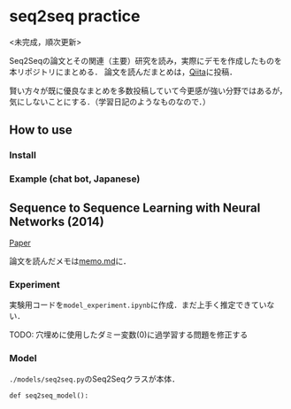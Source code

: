 # seq2seq practice

<未完成，順次更新>


Seq2Seqの論文とその関連（主要）研究を読み，実際にデモを作成したものを本リポジトリにまとめる．
論文を読んだまとめは，[Qiita]()に投稿．

賢い方々が既に優良なまとめを多数投稿していて今更感が強い分野ではあるが，気にしないことにする．（学習日記のようなものなので．）

## How to use

### Install

### Example (chat bot, Japanese)

## Sequence to Sequence Learning with Neural Networks (2014)
[Paper](https://papers.nips.cc/paper/5346-sequence-to-sequence-learning-with-neural-networks.pdf)

論文を読んだメモは[memo.md](https://github.com/ababa893/seq2seq-practice/blob/master/memo.md)に．

### Experiment
実験用コードを`model_experiment.ipynb`に作成．まだ上手く推定できていない．

TODO: 穴埋めに使用したダミー変数(0)に過学習する問題を修正する

### Model

`./models/seq2seq.py`のSeq2Seqクラスが本体．

```
def seq2seq_model():


```